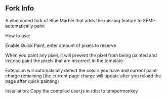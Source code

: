 <h2>Fork Info</h2>
A vibe coded fork of Blue Marble that adds the missing feature to SEMI-automatically paint

How to use:

Enable Quick Paint, enter amount of pixels to reserve

When you paint any pixel, it will prevent the pixel from being painted and instead paint the pixels that are incorrect in the template

Extension will automatically detect the colors you have and current paint charge remaining (the current page charge will update after you reload the page after quick painting)

Installation: Copy the compiled user.js in /dist to tampermonkey
